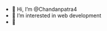 - 👋 Hi, I’m @Chandanpatra4
- 👀 I’m interested in  web development
- 🌱 
  
  

<!---
Chandanpatra4/Chandanpatra4 is a ✨ special ✨ repository because its `README.md` (this file) appears on your GitHub profile.
You can click the Preview link to take a look at your changes.
--->

